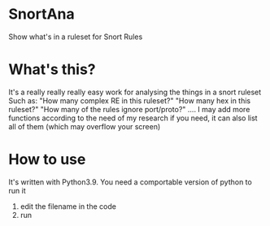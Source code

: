 # SnortAna
Show what's in a ruleset for Snort Rules

# What's this?
It's a really really really easy work for analysing the things in a snort ruleset
Such as:
"How many complex RE in this ruleset?"
"How many hex in this ruleset?"
"How many of the rules ignore port/proto?"
....
I may add more functions according to the need of my research
if you need, it can also list all of them (which may overflow your screen)

# How to use
It's written with Python3.9. You need a comportable version of python to run it
1. edit the filename in the code
2. run
